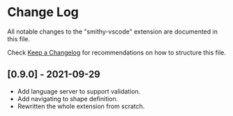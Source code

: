 # Change Log

All notable changes to the "smithy-vscode" extension are documented in this file.

Check [Keep a Changelog](http://keepachangelog.com/) for recommendations on how to structure this file.

## [0.9.0] - 2021-09-29

- Add language server to support validation.
- Add navigating to shape definition.
- Rewritten the whole extension from scratch.
